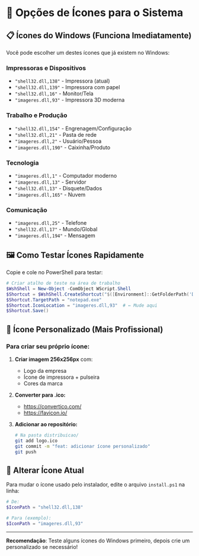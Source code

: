 # 🎨 Opções de Ícones para o Sistema

## 📋 Ícones do Windows (Funciona Imediatamente)

Você pode escolher um destes ícones que já existem no Windows:

### Impressoras e Dispositivos
- `"shell32.dll,138"` - Impressora (atual)
- `"shell32.dll,139"` - Impressora com papel
- `"shell32.dll,16"` - Monitor/Tela
- `"imageres.dll,93"` - Impressora 3D moderna

### Trabalho e Produção  
- `"shell32.dll,154"` - Engrenagem/Configuração
- `"shell32.dll,21"` - Pasta de rede
- `"imageres.dll,2"` - Usuário/Pessoa
- `"imageres.dll,190"` - Caixinha/Produto

### Tecnologia
- `"imageres.dll,1"` - Computador moderno
- `"imageres.dll,13"` - Servidor
- `"shell32.dll,13"` - Disquete/Dados
- `"imageres.dll,165"` - Nuvem

### Comunicação
- `"imageres.dll,25"` - Telefone
- `"shell32.dll,17"` - Mundo/Global  
- `"imageres.dll,194"` - Mensagem

## 🖼️ Como Testar Ícones Rapidamente

Copie e cole no PowerShell para testar:

```powershell
# Criar atalho de teste na área de trabalho
$WshShell = New-Object -ComObject WScript.Shell
$Shortcut = $WshShell.CreateShortcut("$([Environment]::GetFolderPath('Desktop'))\Teste-Icone.lnk")
$Shortcut.TargetPath = "notepad.exe"
$Shortcut.IconLocation = "imageres.dll,93"  # ← Mude aqui
$Shortcut.Save()
```

## 🎨 Ícone Personalizado (Mais Profissional)

### Para criar seu próprio ícone:

1. **Criar imagem 256x256px** com:
   - Logo da empresa
   - Ícone de impressora + pulseira
   - Cores da marca

2. **Converter para .ico:**
   - https://convertico.com/
   - https://favicon.io/

3. **Adicionar ao repositório:**
   ```bash
   # Na pasta distribuicao/
   git add logo.ico
   git commit -m "feat: adicionar ícone personalizado"
   git push
   ```

## 🔄 Alterar Ícone Atual

Para mudar o ícone usado pelo instalador, edite o arquivo `install.ps1` na linha:

```powershell
# De:
$IconPath = "shell32.dll,138"

# Para (exemplo):
$IconPath = "imageres.dll,93"
```

---

**Recomendação**: Teste alguns ícones do Windows primeiro, depois crie um personalizado se necessário!

